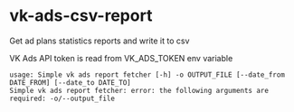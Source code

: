 # vk-ads-csv-report
Get ad plans statistics reports and write it to csv

VK Ads API token is read from VK_ADS_TOKEN env variable

```
usage: Simple vk ads report fetcher [-h] -o OUTPUT_FILE [--date_from DATE_FROM] [--date_to DATE_TO]
Simple vk ads report fetcher: error: the following arguments are required: -o/--output_file
```